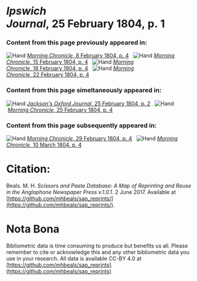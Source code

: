 # *Ipswich Journal*, 25 February 1804, p. 1  
  
### Content from this page previously appeared in:  
![Hand](http://scissorsandpaste.net/wp-content/uploads/2017/06/smallhandpointer.png) [*Morning Chronicle*, 8 February 1804, p. 4](https://mhbeals.github.io/sap_html/Morning-Chronicle/Morning-Chronicle-8-February-1804-p-4)  
![Hand](http://scissorsandpaste.net/wp-content/uploads/2017/06/smallhandpointer.png) [*Morning Chronicle*, 15 February 1804, p. 4](https://mhbeals.github.io/sap_html/Morning-Chronicle/Morning-Chronicle-15-February-1804-p-4)  
![Hand](http://scissorsandpaste.net/wp-content/uploads/2017/06/smallhandpointer.png) [*Morning Chronicle*, 18 February 1804, p. 4](https://mhbeals.github.io/sap_html/Morning-Chronicle/Morning-Chronicle-18-February-1804-p-4)  
![Hand](http://scissorsandpaste.net/wp-content/uploads/2017/06/smallhandpointer.png) [*Morning Chronicle*, 22 February 1804, p. 4](https://mhbeals.github.io/sap_html/Morning-Chronicle/Morning-Chronicle-22-February-1804-p-4)  
  
### Content from this page simeltaneously appeared in:  
![Hand](http://scissorsandpaste.net/wp-content/uploads/2017/06/smallhandpointer.png) [*Jackson's Oxford Journal*, 25 February 1804, p. 2](https://mhbeals.github.io/sap_html/Jackson's-Oxford-Journal/Jackson's-Oxford-Journal-25-February-1804-p-2)  
![Hand](http://scissorsandpaste.net/wp-content/uploads/2017/06/smallhandpointer.png) [*Morning Chronicle*, 25 February 1804, p. 4](https://mhbeals.github.io/sap_html/Morning-Chronicle/Morning-Chronicle-25-February-1804-p-4)  
  
### Content from this page subsequently appeared in:  
![Hand](http://scissorsandpaste.net/wp-content/uploads/2017/06/smallhandpointer.png) [*Morning Chronicle*, 29 February 1804, p. 4](https://mhbeals.github.io/sap_html/Morning-Chronicle/Morning-Chronicle-29-February-1804-p-4)  
![Hand](http://scissorsandpaste.net/wp-content/uploads/2017/06/smallhandpointer.png) [*Morning Chronicle*, 10 March 1804, p. 4](https://mhbeals.github.io/sap_html/Morning-Chronicle/Morning-Chronicle-10-March-1804-p-4)  


# Citation: 

Beals. M. H. *Scissors and Paste Database: A Map of Reprinting and Reuse in the Anglophone Newspaper Press v.1.0.1.* 2 June 2017. Available at [https://github.com/mhbeals/sap_reprints/](https://github.com/mhbeals/sap_reprints/). 

# Nota Bona

Bibliometric data is time consuming to produce but benefits us all. Please remember to cite or acknowledge this and any other bibliometric data you use in your research. All data is available CC-BY 4.0 at [https://github.com/mhbeals/sap_reprints](https://github.com/mhbeals/sap_reprints)